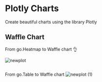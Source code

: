 # Plotly Charts
Create beautiful charts using the library Plotly

## Waffle Chart 
From go.Heatmap to Waffle chart 👌

![newplot](https://github.com/user-attachments/assets/f7553b4e-29cf-4937-8353-055f08edd649)

##
From go.Table to Waffle chart
![newplot (1)](https://github.com/user-attachments/assets/83b0d256-ae26-4d73-92c2-cbb776fe754b)


